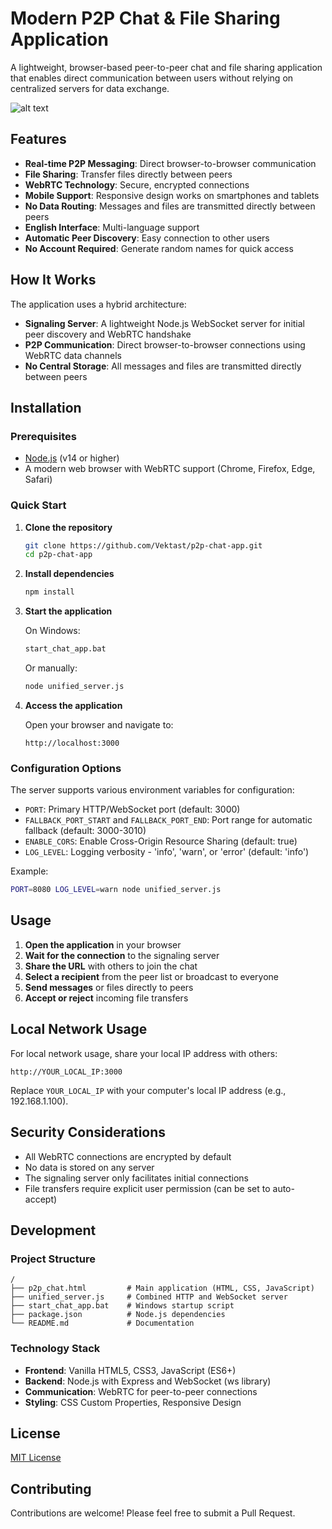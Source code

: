 # Modern P2P Chat & File Sharing Application

A lightweight, browser-based peer-to-peer chat and file sharing application that enables direct communication between users without relying on centralized servers for data exchange.


![alt text](https://imgur.com/a/7ph1HDU)

## Features

- **Real-time P2P Messaging**: Direct browser-to-browser communication
- **File Sharing**: Transfer files directly between peers
- **WebRTC Technology**: Secure, encrypted connections
- **Mobile Support**: Responsive design works on smartphones and tablets
- **No Data Routing**: Messages and files are transmitted directly between peers
- **English Interface**: Multi-language support
- **Automatic Peer Discovery**: Easy connection to other users
- **No Account Required**: Generate random names for quick access

## How It Works

The application uses a hybrid architecture:
- **Signaling Server**: A lightweight Node.js WebSocket server for initial peer discovery and WebRTC handshake
- **P2P Communication**: Direct browser-to-browser connections using WebRTC data channels
- **No Central Storage**: All messages and files are transmitted directly between peers

## Installation

### Prerequisites

- [Node.js](https://nodejs.org/) (v14 or higher)
- A modern web browser with WebRTC support (Chrome, Firefox, Edge, Safari)

### Quick Start

1. **Clone the repository**
   ```bash
   git clone https://github.com/Vektast/p2p-chat-app.git
   cd p2p-chat-app
   ```

2. **Install dependencies**
   ```bash
   npm install
   ```

3. **Start the application**
   
   On Windows:
   ```bash
   start_chat_app.bat
   ```
   
   Or manually:
   ```bash
   node unified_server.js
   ```

4. **Access the application**
   
   Open your browser and navigate to:
   ```
   http://localhost:3000
   ```

### Configuration Options

The server supports various environment variables for configuration:

- `PORT`: Primary HTTP/WebSocket port (default: 3000)
- `FALLBACK_PORT_START` and `FALLBACK_PORT_END`: Port range for automatic fallback (default: 3000-3010)
- `ENABLE_CORS`: Enable Cross-Origin Resource Sharing (default: true)
- `LOG_LEVEL`: Logging verbosity - 'info', 'warn', or 'error' (default: 'info')

Example:
```bash
PORT=8080 LOG_LEVEL=warn node unified_server.js
```

## Usage

1. **Open the application** in your browser
2. **Wait for the connection** to the signaling server
3. **Share the URL** with others to join the chat
4. **Select a recipient** from the peer list or broadcast to everyone
5. **Send messages** or files directly to peers
6. **Accept or reject** incoming file transfers

## Local Network Usage

For local network usage, share your local IP address with others:

```
http://YOUR_LOCAL_IP:3000
```

Replace `YOUR_LOCAL_IP` with your computer's local IP address (e.g., 192.168.1.100).

## Security Considerations

- All WebRTC connections are encrypted by default
- No data is stored on any server
- The signaling server only facilitates initial connections
- File transfers require explicit user permission (can be set to auto-accept)

## Development

### Project Structure

```
/
├── p2p_chat.html         # Main application (HTML, CSS, JavaScript)
├── unified_server.js     # Combined HTTP and WebSocket server
├── start_chat_app.bat    # Windows startup script
├── package.json          # Node.js dependencies
└── README.md             # Documentation
```

### Technology Stack

- **Frontend**: Vanilla HTML5, CSS3, JavaScript (ES6+)
- **Backend**: Node.js with Express and WebSocket (ws library)
- **Communication**: WebRTC for peer-to-peer connections
- **Styling**: CSS Custom Properties, Responsive Design

## License

[MIT License](LICENSE)

## Contributing

Contributions are welcome! Please feel free to submit a Pull Request.
